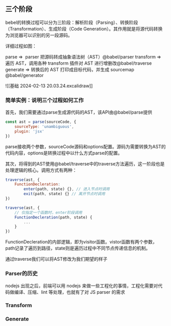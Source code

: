 ## 三个阶段
bebel的转换过程可以分为三阶段：解析阶段（Parsing）、转换阶段（Transformation）、生成阶段（Code Generation）。其作用就是将源代码转换为浏览器可以识别的另一段源码。

详细过程如图：

parse =>  parser 把源码转成抽象语法树（AST）@babel/parser
transform => 遍历 AST，调用各种 transform 插件对 AST 进行增删改@babel/traverse
generate => 转换后的 AST 打印成目标代码，并生成 sourcemap @babel/generator

![[基础 2024-02-13 20.03.24.excalidraw]]
### 简单实例：说明三个过程如何工作
首先，我们需要通过parse生成源代码的AST，该API由@babel/parse提供
```js
const ast = parse(sourceCode, {
	sourceType: 'unambiguous',
	plugin: 'jsx'
})
```
parse接收两个参数，sourceCode源码和options配置。源码为需要转换为AST的代码内容，options是转换过程中以什么方式parse的配置。

其次，将得到的AST使用@babel/traverse中的traverse方法遍历，这一阶段也是处理逻辑的核心。调用方式有两种：
```js
traverse(ast, {
	FunctionDecleration:
		enter(path, state) {}, // 进入节点时调用
		exit(path, state) {} // 离开节点时调用
})

traverse(ast, {
	// 仅指定一个函数时，enter阶段调用
	FunctionDecleration(path, state) {
		...
	}
})
```
FunctionDecleration的内部逻辑，即为visitor函数。vistor函数有两个参数，path记录了遍历到路径，state则是遍历过程中不同节点传递信息的机制。

通过traverse我们可以将AST修改为我们期望的样子
### Parser的历史
nodejs 出现之后，前端可以用 nodejs 来做一些工程化的事情，工程化需要对代码做编译、压缩、lint 等处理，也就有了对 JS parser 的需求
### Transform
### Generate
